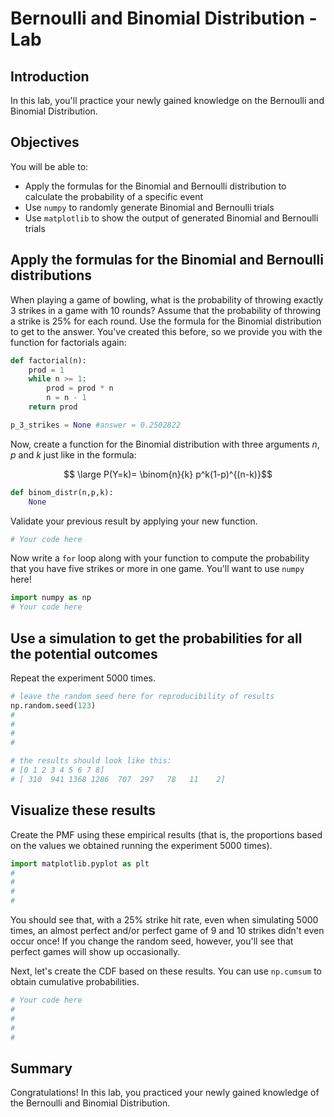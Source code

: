 
# Bernoulli and Binomial Distribution - Lab

## Introduction
In this lab, you'll practice your newly gained knowledge on the Bernoulli and Binomial Distribution.

## Objectives
You will be able to:

* Apply the formulas for the Binomial and Bernoulli distribution to calculate the probability of a specific event
* Use `numpy` to randomly generate Binomial and Bernoulli trials
* Use `matplotlib` to show the output of generated Binomial and Bernoulli trials

## Apply the formulas for the Binomial and Bernoulli distributions

When playing a game of bowling, what is the probability of throwing exactly 3 strikes in a game with 10 rounds? Assume that the probability of throwing a strike is 25% for each round. Use the formula for the Binomial distribution to get to the answer. You've created this before, so we provide you with the function for factorials again:


```python
def factorial(n):
    prod = 1
    while n >= 1:
        prod = prod * n
        n = n - 1
    return prod
```


```python
p_3_strikes = None #answer = 0.2502822
```

Now, create a function for the Binomial distribution with three arguments $n$, $p$ and $k$ just like in the formula:

$$ \large P(Y=k)= \binom{n}{k} p^k(1-p)^{(n-k)}$$ 



```python
def binom_distr(n,p,k):
    None
```

Validate your previous result by applying your new function.


```python
# Your code here
```

Now write a `for` loop along with your function to compute the probability that you have five strikes or more in one game. You'll want to use `numpy` here!


```python
import numpy as np
# Your code here
```

## Use a simulation to get the probabilities for all the potential outcomes

Repeat the experiment 5000 times.


```python
# leave the random seed here for reproducibility of results
np.random.seed(123)
#
#
#
#
```


```python
# the results should look like this:
# [0 1 2 3 4 5 6 7 8]
# [ 310  941 1368 1286  707  297   78   11    2]
```

## Visualize these results

Create the PMF using these empirical results (that is, the proportions based on the values we obtained running the experiment 5000 times).


```python
import matplotlib.pyplot as plt
#
#
#
#
```

You should see that, with a 25% strike hit rate, even when simulating 5000 times, an almost perfect and/or perfect game of 9 and 10 strikes didn't even occur once! If you change the random seed, however, you'll see that perfect games will show up occasionally. 

Next, let's create the CDF based on these results. You can use `np.cumsum` to obtain cumulative probabilities.


```python
# Your code here
#
#
#
#
```

## Summary

Congratulations! In this lab, you practiced your newly gained knowledge of the Bernoulli and Binomial Distribution.
